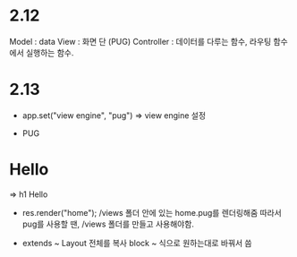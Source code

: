 # 2.12

Model : data
View : 화면 단 (PUG)
Controller : 데이터를 다루는 함수, 라우팅 함수에서 실행하는 함수.

# 2.13

- app.set("view engine", "pug") => view engine 설정

- PUG

<h1>Hello</h1> => h1 Hello

- res.render("home");
  /views 폴더 안에 있는 home.pug를 렌더링해줌
  따라서 pug를 사용할 땐, /views 폴더를 만들고 사용해야함.

- extends ~
  Layout 전체를 복사
  block ~ 식으로 원하는대로 바꿔서 씀
